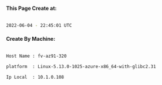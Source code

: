 
   
#### This Page Create at:

```bash

2022-06-04 - 22:45:01 UTC

```

#### Create By Machine:

```bash

Host Name : fv-az91-320

platform  : Linux-5.13.0-1025-azure-x86_64-with-glibc2.31

Ip Local  : 10.1.0.108

```

